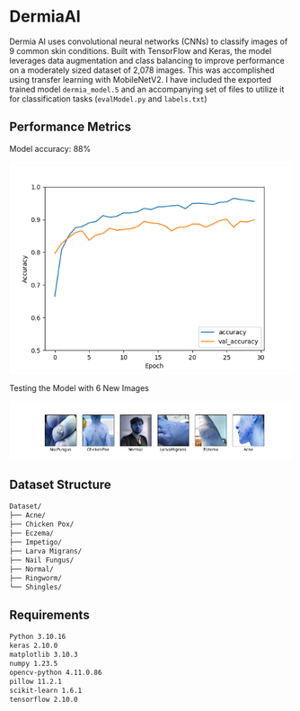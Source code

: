 # DermiaAI
Dermia AI uses convolutional neural networks (CNNs) to classify images of 9 common skin conditions. Built with TensorFlow and Keras, the model leverages data augmentation and class balancing to improve performance on a moderately sized dataset of 2,078 images. This was accomplished using transfer learning with MobileNetV2. I have included the exported trained model `dermia_model.5` and an accompanying set of files to utilize it for classification tasks (`evalModel.py` and `labels.txt`)

## Performance Metrics
Model accuracy: 88%

![alt text](Images/Figure_1.png)

Testing the Model with 6 New Images

![alt text](Images/Figure_2.png)

## Dataset Structure
```
Dataset/
├── Acne/
├── Chicken Pox/
├── Eczema/
├── Impetigo/
├── Larva Migrans/
├── Nail Fungus/
├── Normal/
├── Ringworm/
└── Shingles/
```

## Requirements
```
Python 3.10.16 
keras 2.10.0
matplotlib 3.10.3
numpy 1.23.5
opencv-python 4.11.0.86
pillow 11.2.1
scikit-learn 1.6.1
tensorflow 2.10.0
```
